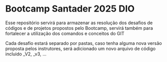# Bootcamp Santader 2025 DIO

Esse repositório servirá para armazenar as resolução dos desafios de códigos e de projetos propostos pelo Bootcamp, servirá também para fortalecer a utilização dos comandos e conceitos do GIT

Cada desafio estará separado por pastas, caso tenha alguma nova versão proposta pelos instrutores, será adicionado um novo arquivo de código incluido _V2, _v3, ...
